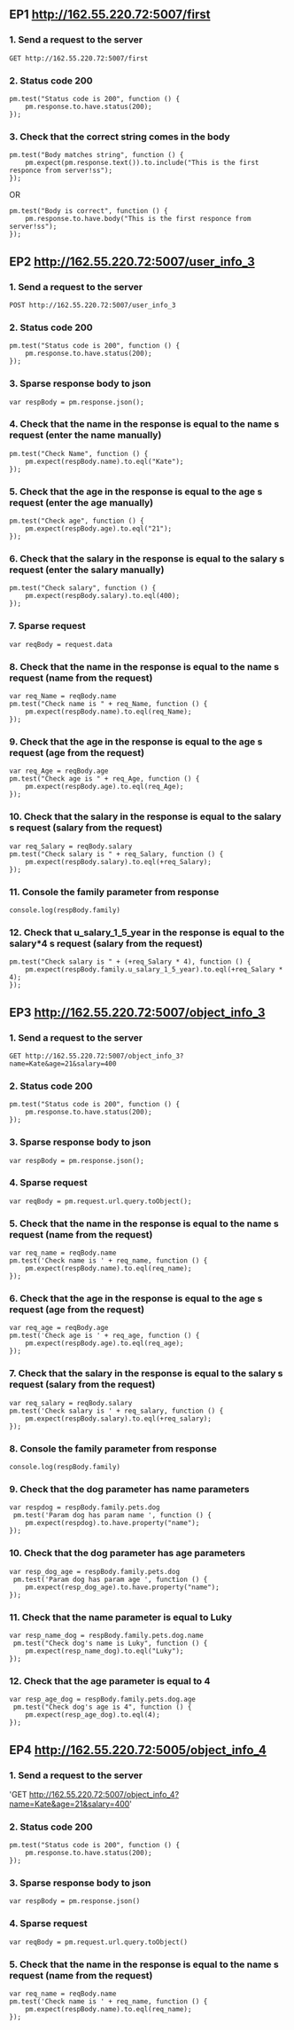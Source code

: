 ## EP1 http://162.55.220.72:5007/first
### 1. Send a request to the server

`GET http://162.55.220.72:5007/first`

### 2. Status code 200
```
pm.test("Status code is 200", function () {
    pm.response.to.have.status(200);
});
```

### 3. Check that the correct string comes in the body

```
pm.test("Body matches string", function () {
    pm.expect(pm.response.text()).to.include("This is the first responce from server!ss");
});
```
OR 
```
pm.test("Body is correct", function () {
    pm.response.to.have.body("This is the first responce from server!ss");
});
```

## EP2 http://162.55.220.72:5007/user_info_3
### 1. Send a request to the server

`POST http://162.55.220.72:5007/user_info_3`

### 2. Status code 200
```
pm.test("Status code is 200", function () {
    pm.response.to.have.status(200);
});
```
### 3. Sparse response body to json

`var respBody = pm.response.json();`

### 4. Check that the name in the response is equal to the name s request (enter the name manually)
```
pm.test("Check Name", function () {
    pm.expect(respBody.name).to.eql("Kate");
});
```
### 5. Check that the age in the response is equal to the age s request (enter the age manually)
```
pm.test("Check age", function () {
    pm.expect(respBody.age).to.eql("21");
});
```
### 6. Check that the salary in the response is equal to the salary s request (enter the salary manually)
```
pm.test("Check salary", function () {
    pm.expect(respBody.salary).to.eql(400);
});
```
### 7. Sparse request

`var reqBody = request.data`

### 8. Check that the name in the response is equal to the name s request (name from the request)
```
var req_Name = reqBody.name
pm.test("Check name is " + req_Name, function () {
    pm.expect(respBody.name).to.eql(req_Name);
});
```
### 9. Check that the age in the response is equal to the age s request (age from the request)
```
var req_Age = reqBody.age
pm.test("Check age is " + req_Age, function () {
    pm.expect(respBody.age).to.eql(req_Age);
});
```
### 10. Check that the salary in the response is equal to the salary s request (salary from the request)
```
var req_Salary = reqBody.salary
pm.test("Check salary is " + req_Salary, function () {
    pm.expect(respBody.salary).to.eql(+req_Salary);
});
```
### 11. Console the family parameter from response

`console.log(respBody.family)`
### 12. Check that u_salary_1_5_year in the response is equal to the salary*4 s request (salary from the request)
```
pm.test("Check salary is " + (+req_Salary * 4), function () {
    pm.expect(respBody.family.u_salary_1_5_year).to.eql(+req_Salary * 4);
});
```

## EP3 http://162.55.220.72:5007/object_info_3
### 1. Send a request to the server

`GET http://162.55.220.72:5007/object_info_3?name=Kate&age=21&salary=400`
### 2. Status code 200
```
pm.test("Status code is 200", function () {
    pm.response.to.have.status(200);
});
```
### 3. Sparse response body to json

`var respBody = pm.response.json();`
### 4. Sparse request

`var reqBody = pm.request.url.query.toObject();`
### 5. Check that the name in the response is equal to the name s request (name from the request)
```
var req_name = reqBody.name
pm.test('Check name is ' + req_name, function () {
    pm.expect(respBody.name).to.eql(req_name);
});
```
### 6. Check that the age in the response is equal to the age s request (age from the request)
```
var req_age = reqBody.age
pm.test('Check age is ' + req_age, function () {
    pm.expect(respBody.age).to.eql(req_age);
});
```
### 7. Check that the salary in the response is equal to the salary s request (salary from the request)
```
var req_salary = reqBody.salary
pm.test('Check salary is ' + req_salary, function () {
    pm.expect(respBody.salary).to.eql(+req_salary);
});
```
### 8. Console the family parameter from response

`console.log(respBody.family)`
### 9. Check that the dog parameter has name parameters
```
var respdog = respBody.family.pets.dog
 pm.test('Param dog has param name ', function () {
    pm.expect(respdog).to.have.property("name");
});
```
### 10. Check that the dog parameter has age parameters
```
var resp_dog_age = respBody.family.pets.dog
 pm.test('Param dog has param age ', function () {
    pm.expect(resp_dog_age).to.have.property("name");
});
```
### 11. Check that the name parameter is equal to Luky
```
var resp_name_dog = respBody.family.pets.dog.name
 pm.test("Check dog's name is Luky", function () {
    pm.expect(resp_name_dog).to.eql("Luky");
});
```
### 12. Check that the age parameter is equal to 4
```
var resp_age_dog = respBody.family.pets.dog.age
 pm.test("Check dog's age is 4", function () {
    pm.expect(resp_age_dog).to.eql(4);
});
```

## EP4 http://162.55.220.72:5005/object_info_4
### 1. Send a request to the server
'GET http://162.55.220.72:5007/object_info_4?name=Kate&age=21&salary=400'
### 2. Status code 200
```
pm.test("Status code is 200", function () {
    pm.response.to.have.status(200);
});
```
### 3. Sparse response body to json
`var respBody = pm.response.json()`
### 4. Sparse request
`var reqBody = pm.request.url.query.toObject()`
### 5. Check that the name in the response is equal to the name s request (name from the request)
```
var req_name = reqBody.name
pm.test('Check name is ' + req_name, function () {
    pm.expect(respBody.name).to.eql(req_name);
});
```
